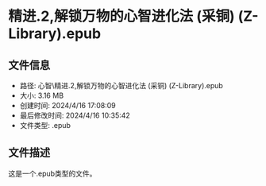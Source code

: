 ﻿# 精进.2,解锁万物的心智进化法 (采铜) (Z-Library).epub

## 文件信息
- 路径: 心智\精进.2,解锁万物的心智进化法 (采铜) (Z-Library).epub
- 大小: 3.16 MB
- 创建时间: 2024/4/16 17:08:09
- 最后修改时间: 2024/4/16 10:35:42
- 文件类型: .epub

## 文件描述
这是一个.epub类型的文件。

